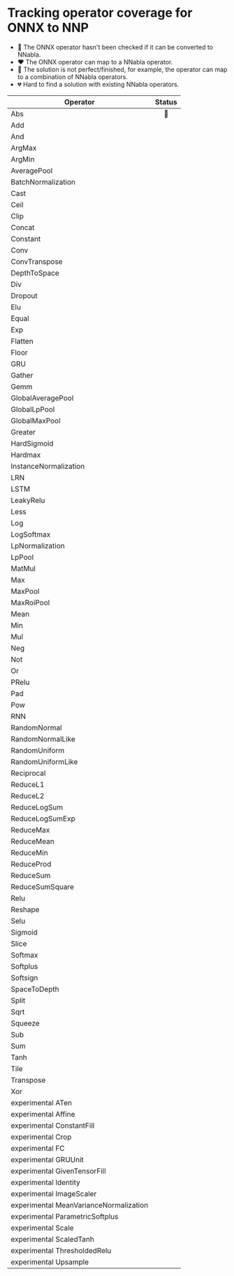 # Tracking operator coverage for ONNX to NNP

- :black_heart: The ONNX operator hasn't been checked if it can be converted to NNabla.
- :heart: The ONNX operator can map to a NNabla operator.
- :yellow_heart: The solution is not perfect/finished, for example, the operator can map to a combination of NNabla operators.
- :broken_heart: Hard to find a solution with existing NNabla operators.

| Operator | Status |
|---|:---:|
|Abs|:black_heart:|
|Add||
|And||
|ArgMax||
|ArgMin||
|AveragePool||
|BatchNormalization||
|Cast||
|Ceil||
|Clip||
|Concat||
|Constant||
|Conv||
|ConvTranspose||
|DepthToSpace||
|Div||
|Dropout||
|Elu||
|Equal||
|Exp||
|Flatten||
|Floor||
|GRU||
|Gather||
|Gemm||
|GlobalAveragePool||
|GlobalLpPool||
|GlobalMaxPool||
|Greater||
|HardSigmoid||
|Hardmax||
|InstanceNormalization||
|LRN||
|LSTM||
|LeakyRelu||
|Less||
|Log||
|LogSoftmax||
|LpNormalization||
|LpPool||
|MatMul||
|Max||
|MaxPool||
|MaxRoiPool||
|Mean||
|Min||
|Mul||
|Neg||
|Not||
|Or||
|PRelu||
|Pad||
|Pow||
|RNN||
|RandomNormal||
|RandomNormalLike||
|RandomUniform||
|RandomUniformLike||
|Reciprocal||
|ReduceL1||
|ReduceL2||
|ReduceLogSum||
|ReduceLogSumExp||
|ReduceMax||
|ReduceMean||
|ReduceMin||
|ReduceProd||
|ReduceSum||
|ReduceSumSquare||
|Relu||
|Reshape||
|Selu||
|Sigmoid||
|Slice||
|Softmax||
|Softplus||
|Softsign||
|SpaceToDepth||
|Split||
|Sqrt||
|Squeeze||
|Sub||
|Sum||
|Tanh||
|Tile||
|Transpose||
|Xor||
|experimental ATen||
|experimental Affine||
|experimental ConstantFill||
|experimental Crop||
|experimental FC||
|experimental GRUUnit||
|experimental GivenTensorFill||
|experimental Identity||
|experimental ImageScaler||
|experimental MeanVarianceNormalization||
|experimental ParametricSoftplus||
|experimental Scale||
|experimental ScaledTanh||
|experimental ThresholdedRelu||
|experimental Upsample||

